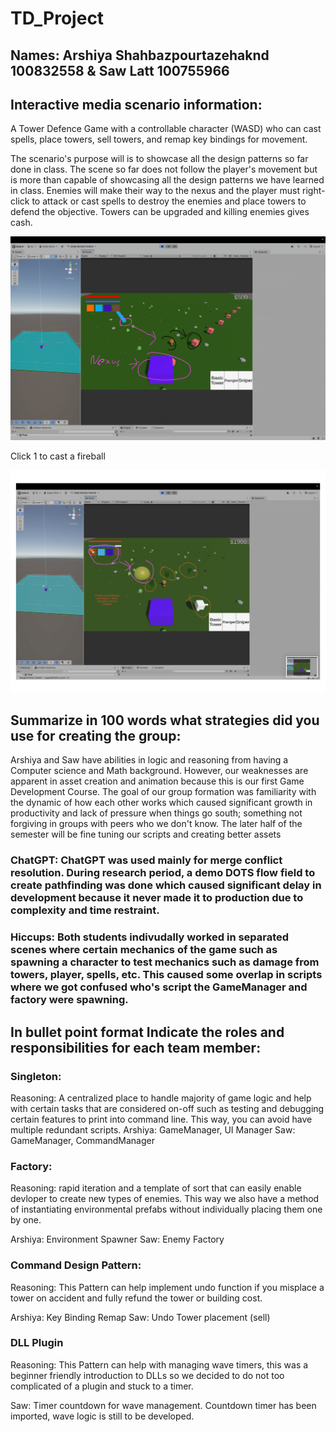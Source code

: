 # TD_Project

## Names: Arshiya Shahbazpourtazehaknd 100832558 & Saw Latt 100755966

## Interactive media scenario information:

A Tower Defence Game with a controllable character (WASD) who can cast spells, place towers, sell towers, and remap key bindings for movement. 

The scenario's purpose will is to showcase all the design patterns so far done in class. The scene so far does not follow the player's movement but is more than capable of showcasing all the design patterns we have learned in class. Enemies will make their way to the nexus and the player must right-click to attack or cast spells to destroy the enemies and place towers to defend the objective. Towers can be upgraded and killing enemies gives cash. 

![alt text](Nexus1-1.png)

Click 1 to cast a fireball

![alt text](Fireball-1.png)


## Summarize in 100 words what strategies did you use for creating the group:

Arshiya and Saw have abilities in logic and reasoning from having a Computer science and Math background. However, our weaknesses are apparent in asset creation and animation because this is our first Game Development Course. The goal of our group formation was familiarity with the dynamic of how each other works which caused significant growth in productivity and lack of pressure when things go south; something not forgiving in groups with peers who we don't know. The later half of the semester will be fine tuning our scripts and creating better assets

### ChatGPT: ChatGPT was used mainly for merge conflict resolution. During research period, a demo DOTS flow field to create pathfinding was done which caused significant delay in development because it never made it to production due to complexity and time restraint. 

### Hiccups: Both students indivudally worked in separated scenes where certain mechanics of the game such as spawning a character to test mechanics such as damage from towers, player, spells, etc. This caused some overlap in scripts where we got confused who's script the GameManager and factory were spawning.

## In bullet point format Indicate the roles and responsibilities for each team member:

### Singleton:

Reasoning: A centralized place to handle majority of game logic and help with certain tasks that are considered on-off such as testing and debugging certain features to print into command line. This way, you can avoid have multiple redundant scripts.
Arshiya: GameManager, UI Manager
Saw: GameManager, CommandManager

### Factory:

Reasoning: rapid iteration and a template of sort that can easily enable devloper to create new types of enemies. This way we also have a method of instantiating environmental prefabs without individually placing them one by one.

Arshiya: Environment Spawner
Saw: Enemy Factory

### Command Design Pattern:

Reasoning: This Pattern can help implement undo function if you misplace a tower on accident and fully refund the tower or building cost.

Arshiya: Key Binding Remap
Saw: Undo Tower placement (sell)

### DLL Plugin

Reasoning: This Pattern can help with managing wave timers, this was a beginner friendly introduction to DLLs so we decided to do not too complicated of a plugin and stuck to a timer.

Saw: Timer countdown for wave management. Countdown timer has been imported, wave logic is still to be developed.
